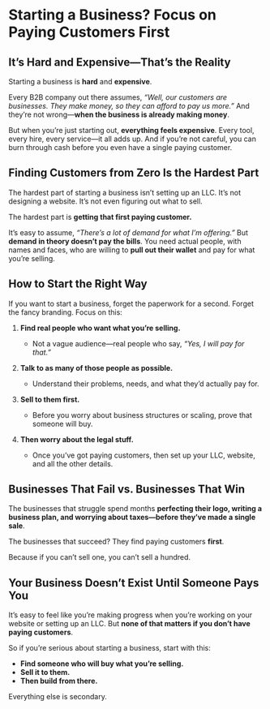 # **Starting a Business? Focus on Paying Customers First**  

## **It’s Hard and Expensive—That’s the Reality**  

Starting a business is **hard** and **expensive**.  

Every B2B company out there assumes, *“Well, our customers are businesses. They make money, so they can afford to pay us more.”* And they’re not wrong—**when the business is already making money**.  

But when you’re just starting out, **everything feels expensive**. Every tool, every hire, every service—it all adds up. And if you’re not careful, you can burn through cash before you even have a single paying customer.  

## **Finding Customers from Zero Is the Hardest Part**  

The hardest part of starting a business isn’t setting up an LLC. It’s not designing a website. It’s not even figuring out what to sell.  

The hardest part is **getting that first paying customer.**  

It’s easy to assume, *“There’s a lot of demand for what I’m offering.”* But **demand in theory doesn’t pay the bills**. You need actual people, with names and faces, who are willing to **pull out their wallet** and pay for what you’re selling.  

## **How to Start the Right Way**  

If you want to start a business, forget the paperwork for a second. Forget the fancy branding. Focus on this:  

1. **Find real people who want what you’re selling.**  
   - Not a vague audience—real people who say, *“Yes, I will pay for that.”*  

2. **Talk to as many of those people as possible.**  
   - Understand their problems, needs, and what they’d actually pay for.  

3. **Sell to them first.**  
   - Before you worry about business structures or scaling, prove that someone will buy.  

4. **Then worry about the legal stuff.**  
   - Once you’ve got paying customers, then set up your LLC, website, and all the other details.  

## **Businesses That Fail vs. Businesses That Win**  

The businesses that struggle spend months **perfecting their logo, writing a business plan, and worrying about taxes—before they’ve made a single sale**.  

The businesses that succeed? They find paying customers **first**.  

Because if you can’t sell one, you can’t sell a hundred.  

## **Your Business Doesn’t Exist Until Someone Pays You**  

It’s easy to feel like you’re making progress when you’re working on your website or setting up an LLC. But **none of that matters if you don’t have paying customers**.  

So if you’re serious about starting a business, start with this:  

- **Find someone who will buy what you’re selling.**  
- **Sell it to them.**  
- **Then build from there.**  

Everything else is secondary.